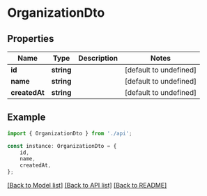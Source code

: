 # OrganizationDto


## Properties

Name | Type | Description | Notes
------------ | ------------- | ------------- | -------------
**id** | **string** |  | [default to undefined]
**name** | **string** |  | [default to undefined]
**createdAt** | **string** |  | [default to undefined]

## Example

```typescript
import { OrganizationDto } from './api';

const instance: OrganizationDto = {
    id,
    name,
    createdAt,
};
```

[[Back to Model list]](../README.md#documentation-for-models) [[Back to API list]](../README.md#documentation-for-api-endpoints) [[Back to README]](../README.md)
